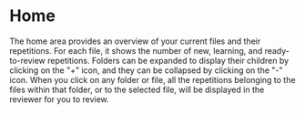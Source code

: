 # Home

The home area provides an overview of your current files and their repetitions.
For each file, it shows the number of new, learning, and ready-to-review 
repetitions. Folders can be expanded to display their children by clicking
on the "+" icon, and they can be collapsed by clicking on the "-" icon. When
you click on any folder or file, all the repetitions belonging to the files
within that folder, or to the selected file, will be displayed in the reviewer 
for you to review.
